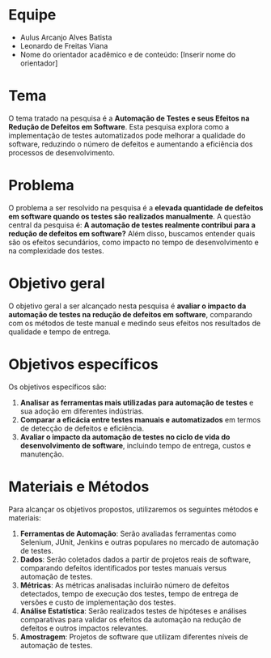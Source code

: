 # Equipe

* Aulus Arcanjo Alves Batista
* Leonardo de Freitas Viana
* Nome do orientador acadêmico e de conteúdo: [Inserir nome do orientador]

# Tema
O tema tratado na pesquisa é a **Automação de Testes e seus Efeitos na Redução de Defeitos em Software**. Esta pesquisa explora como a implementação de testes automatizados pode melhorar a qualidade do software, reduzindo o número de defeitos e aumentando a eficiência dos processos de desenvolvimento.

# Problema
O problema a ser resolvido na pesquisa é a **elevada quantidade de defeitos em software quando os testes são realizados manualmente**. A questão central da pesquisa é: **A automação de testes realmente contribui para a redução de defeitos em software?** Além disso, buscamos entender quais são os efeitos secundários, como impacto no tempo de desenvolvimento e na complexidade dos testes.

# Objetivo geral
O objetivo geral a ser alcançado nesta pesquisa é **avaliar o impacto da automação de testes na redução de defeitos em software**, comparando com os métodos de teste manual e medindo seus efeitos nos resultados de qualidade e tempo de entrega.

# Objetivos específicos
Os objetivos específicos são:
1. **Analisar as ferramentas mais utilizadas para automação de testes** e sua adoção em diferentes indústrias.
2. **Comparar a eficácia entre testes manuais e automatizados** em termos de detecção de defeitos e eficiência.
3. **Avaliar o impacto da automação de testes no ciclo de vida do desenvolvimento de software**, incluindo tempo de entrega, custos e manutenção.

# Materiais e Métodos
Para alcançar os objetivos propostos, utilizaremos os seguintes métodos e materiais:

1. **Ferramentas de Automação**: Serão avaliadas ferramentas como Selenium, JUnit, Jenkins e outras populares no mercado de automação de testes.
2. **Dados**: Serão coletados dados a partir de projetos reais de software, comparando defeitos identificados por testes manuais versus automação de testes.
3. **Métricas**: As métricas analisadas incluirão número de defeitos detectados, tempo de execução dos testes, tempo de entrega de versões e custo de implementação dos testes.
4. **Análise Estatística**: Serão realizados testes de hipóteses e análises comparativas para validar os efeitos da automação na redução de defeitos e outros impactos relevantes.
5. **Amostragem**: Projetos de software que utilizam diferentes níveis de automação de testes.
